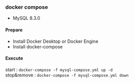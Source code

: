 ### docker compose 

- MySQL 8.3.0

#### Prepare
- Install Docker Desktop or Docker Engine 
- Install docker-compose

#### Execute
start : `docker-compose -f mysql-compose.yml up -d`  
stop&remove : `docker-compose -f mysql-compose.yml down`
